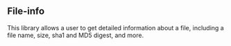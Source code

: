 ## File-info 

This library allows a user to get detailed information about a file, including a file name, size, sha1 and MD5 digest, and more.

